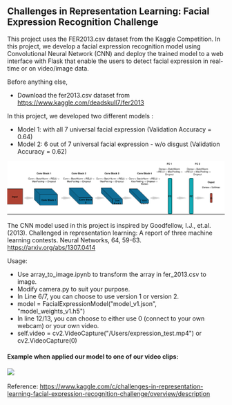 ## Challenges in Representation Learning: Facial Expression Recognition Challenge

This project uses the FER2013.csv dataset from the Kaggle Competition. In this project, we develop a facial expression recognition model using Convolutional Neural Network (CNN) and deploy the trained model to a web interface with Flask that enable the users to detect facial expression in real-time or on video/image data.


Before anything else, 
- Download the fer2013.csv dataset from https://www.kaggle.com/deadskull7/fer2013 


In this project, we developed two different models : 
- Model 1: with all 7 universal facial expression (Validation Accuracy = 0.64)
- Model 2: 6 out of 7 universal facial expression - w/o disgust (Validation Accuracy = 0.62)

![](cnn.png)

The CNN model used in this project is inspired by Goodfellow, I.J., et.al. (2013). Challenged in representation learning: A report of three machine learning contests. Neural Networks, 64, 59-63. https://arxiv.org/abs/1307.0414

Usage:
- Use array_to_image.ipynb to transform the array in fer_2013.csv to image.
- Modify camera.py to suit your purpose.
- In Line 6/7, you can choose to use version 1 or version 2.  
- model = FacialExpressionModel("model_v1.json", "model_weights_v1.h5")
- In line 12/13, you can choose to either use 0 (connect to your own webcam) or your own video.  
- self.video = cv2.VideoCapture("/Users/expression_test.mp4") or cv2.VideoCapture(0)


#### Example when applied our model to one of our video clips:
![](fer_sample.gif)


Reference: https://www.kaggle.com/c/challenges-in-representation-learning-facial-expression-recognition-challenge/overview/description
